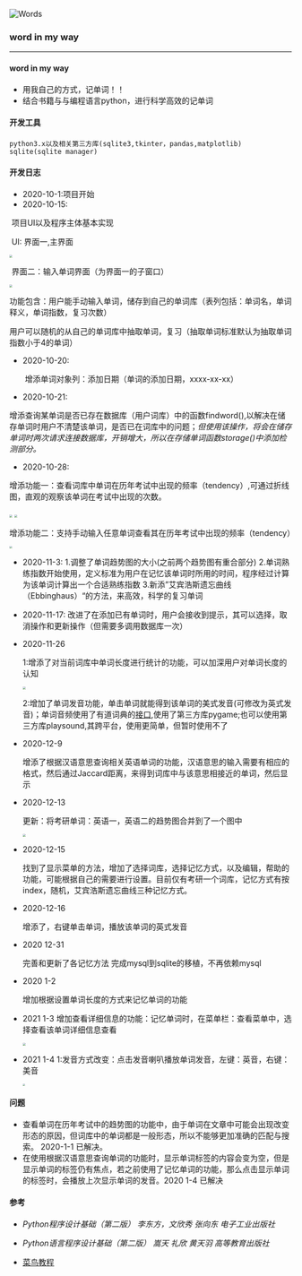 ![Words](https://socialify.git.ci/martinhyj/Words/image?description=1&descriptionEditable=%E8%AE%B0%E5%8D%95%E8%AF%8D%E6%A1%8C%E9%9D%A2%E5%BA%94%E7%94%A8&font=Inter&forks=1&issues=1&language=1&owner=1&pattern=Plus&pulls=1&stargazers=1&theme=Light)
### word in my way

---

#### word in my way
* 用我自己的方式，记单词！！
* 结合书籍与与编程语言python，进行科学高效的记单词



#### 开发工具

	python3.x以及相关第三方库(sqlite3,tkinter，pandas,matplotlib)
	sqlite(sqlite manager)



#### 开发日志

* 2020-10-1:项目开始
* 2020-10-15:

​		项目UI以及程序主体基本实现

​																				UI: 界面一,主界面

<img src="https://tva1.sinaimg.cn/large/007S8ZIlly1gjw2upd6tkj309u0k5t9m.jpg" style="zoom:30%;" />

​															界面二：输入单词界面（为界面一的子窗口）

<img src="https://tva1.sinaimg.cn/large/007S8ZIlly1gjw2v0f3o9j309v06gaag.jpg" style="zoom:30%;" />

​		功能包含：用户能手动输入单词，储存到自己的单词库（表列包括：单词名，单词释义，单词指数，复习次数）

​							用户可以随机的从自己的单词库中抽取单词，复习（抽取单词标准默认为抽取单词指数小于4的单词）

* 2020-10-20:

  ​		增添单词对象列：添加日期（单词的添加日期，xxxx-xx-xx）
  
* 2020-10-21:

​		增添查询某单词是否已存在数据库（用户词库）中的函数findword(),以解决在储存单词时用户不清楚该单词，是否已在词库中的问题；*但使用该操作，将会在储存单词时两次请求连接数据库，开销增大，所以在存储单词函数storage()中添加检测部分。*

* 2020-10-28:

​		增添功能一：查看词库中单词在历年考试中出现的频率（tendency）,可通过折线图，直观的观察该单词在考试中出现的次数。

<img src="https://tva1.sinaimg.cn/large/0081Kckwly1gk59yn2251j309w0k3jsp.jpg" style="zoom:30%;" />

<img src="https://tva1.sinaimg.cn/large/0081Kckwly1gk59zpsrngj30gs0czq3h.jpg" style="zoom:30%;" />

​		增添功能二：支持手动输入任意单词查看其在历年考试中出现的频率（tendency）



<img src="https://tva1.sinaimg.cn/large/0081Kckwly1gk5a16lg72j30ce0k3gnp.jpg" style="zoom:30%;" />

* 2020-11-3:
  1.调整了单词趋势图的大小(之前两个趋势图有重合部分)
  2.单词熟练指数开始使用，定义标准为用户在记忆该单词时所用的时间，程序经过计算为该单词计算出一个合适熟练指数
  3.新添”艾宾浩斯遗忘曲线（Ebbinghaus）“的方法，来高效，科学的复习单词
  
* 2020-11-17:
	改进了在添加已有单词时，用户会接收到提示，其可以选择，取消操作和更新操作（但需要多调用数据库一次）
	
* 2020-11-26

  1:增添了对当前词库中单词长度进行统计的功能，可以加深用户对单词长度的认知

  <img src="https://tva1.sinaimg.cn/large/0081Kckwly1gl2mhz8c3uj30lc0k47g0.jpg" style="zoom:30%;" />

  2:增加了单词发音功能，单击单词就能得到该单词的美式发音(可修改为英式发音)；单词音频使用了有道词典的[接口](http://dict.youdao.com/dictvoice?type=0&audio=）,python媒体库（播放音频),使用了第三方库pygame;也可以使用第三方库playsound,其跨平台，使用更简单，但暂时使用不了
  
* 2020-12-9

  增添了根据汉语意思查询相关英语单词的功能，汉语意思的输入需要有相应的格式，然后通过Jaccard距离，来得到词库中与该意思相接近的单词，然后显示
  
* 2020-12-13
  
  更新：将考研单词：英语一，英语二的趋势图合并到了一个图中
  
  <img src="https://tva1.sinaimg.cn/large/0081Kckwly1gmcsn8ygy4j30go0bv3z7.jpg" style="zoom:30%;" />
  
* 2020-12-15

  找到了显示菜单的方法，增加了选择词库，选择记忆方式，以及编辑，帮助的功能，可能根据自己的需要进行设置。目前仅有考研一个词库，记忆方式有按index，随机，艾宾浩斯遗忘曲线三种记忆方式。

* 2020-12-16

  增添了，右键单击单词，播放该单词的英式发音
  
* 2020 12-31 

  完善和更新了各记忆方法
  完成mysql到sqlite的移植，不再依赖mysql
  
* 2020 1-2
  
  增加根据设置单词长度的方式来记忆单词的功能
  
  
  
* 2021 1-3
  增加查看详细信息的功能：记忆单词时，在菜单栏：查看菜单中，选择查看该单词详细信息查看
  
  <img src="https://tva1.sinaimg.cn/large/0081Kckwly1gmcsf2a9jrj30cj0d6t9p.jpg" style="zoom:30%;" />
  
* 2021 1-4
  1:发音方式改变：点击发音喇叭播放单词发音，左键：英音，右键：美音

  <img src="https://tva1.sinaimg.cn/large/0081Kckwly1gmcsiggrxaj309p0k2gmt.jpg" style="zoom:25%;" />
  
  
#### 问题
* 查看单词在历年考试中的趋势图的功能中，由于单词在文章中可能会出现改变形态的原因，但词库中的单词都是一般形态，所以不能够更加准确的匹配与搜索。 2020-1-1 已解决。
* 在使用根据汉语意思查询单词的功能时，显示单词标签的内容会变为空，但是显示单词的标签仍有焦点，若之前使用了记忆单词的功能，那么点击显示单词的标签时，会播放上次显示单词的发音。2020 1-4 已解决



#### 参考
* *Python程序设计基础（第二版） 李东方，文欣秀 张向东 电子工业出版社*
* *Python语言程序设计基础（第二版） 嵩天 礼欣 黄天羽 高等教育出版社*

* [菜鸟教程](https://www.runoob.com)

